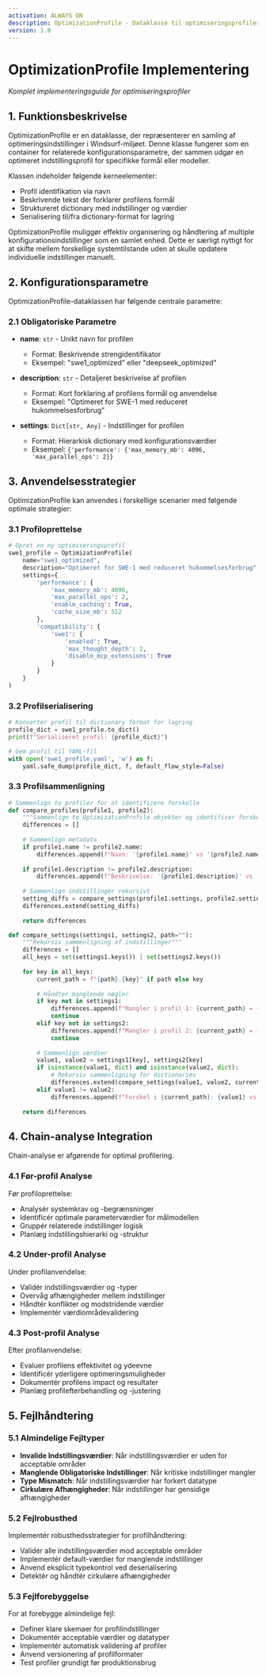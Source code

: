 ```yaml
---
activation: ALWAYS ON
description: OptimizationProfile - Dataklasse til optimiseringsprofiler
version: 1.0
---
```


# OptimizationProfile Implementering
*Komplet implementeringsguide for optimiseringsprofiler*

## 1. Funktionsbeskrivelse
OptimizationProfile er en dataklasse, der repræsenterer en samling af optimeringsindstillinger i Windsurf-miljøet. Denne klasse fungerer som en container for relaterede konfigurationsparametre, der sammen udgør en optimeret indstillingsprofil for specifikke formål eller modeller.

Klassen indeholder følgende kerneelementer:
- Profil identifikation via navn
- Beskrivende tekst der forklarer profilens formål
- Struktureret dictionary med indstillinger og værdier
- Serialisering til/fra dictionary-format for lagring

OptimizationProfile muliggør effektiv organisering og håndtering af multiple konfigurationsindstillinger som en samlet enhed. Dette er særligt nyttigt for at skifte mellem forskellige systemtilstande uden at skulle opdatere individuelle indstillinger manuelt.

## 2. Konfigurationsparametre
OptimizationProfile-dataklassen har følgende centrale parametre:

### 2.1 Obligatoriske Parametre
- **name**: `str` - Unikt navn for profilen
  - Format: Beskrivende strengidentifikator
  - Eksempel: "swe1_optimized" eller "deepseek_optimized"

- **description**: `str` - Detaljeret beskrivelse af profilen
  - Format: Kort forklaring af profilens formål og anvendelse
  - Eksempel: "Optimeret for SWE-1 med reduceret hukommelsesforbrug"

- **settings**: `Dict[str, Any]` - Indstillinger for profilen
  - Format: Hierarkisk dictionary med konfigurationsværdier
  - Eksempel: `{'performance': {'max_memory_mb': 4096, 'max_parallel_ops': 2}}`

## 3. Anvendelsesstrategier
OptimizationProfile kan anvendes i forskellige scenarier med følgende optimale strategier:

### 3.1 Profiloprettelse
```python
# Opret en ny optimiseringsprofil
swe1_profile = OptimizationProfile(
    name="swe1_optimized",
    description="Optimeret for SWE-1 med reduceret hukommelsesforbrug",
    settings={
        'performance': {
            'max_memory_mb': 4096,
            'max_parallel_ops': 2,
            'enable_caching': True,
            'cache_size_mb': 512
        },
        'compatibility': {
            'swe1': {
                'enabled': True,
                'max_thought_depth': 2,
                'disable_mcp_extensions': True
            }
        }
    }
)
```

### 3.2 Profilserialisering
```python
# Konverter profil til dictionary format for lagring
profile_dict = swe1_profile.to_dict()
print(f"Serialiseret profil: {profile_dict}")

# Gem profil til YAML-fil
with open('swe1_profile.yaml', 'w') as f:
    yaml.safe_dump(profile_dict, f, default_flow_style=False)
```

### 3.3 Profilsammenligning
```python
# Sammenlign to profiler for at identificere forskelle
def compare_profiles(profile1, profile2):
    """Sammenlign to OptimizationProfile objekter og identificer forskelle"""
    differences = []
    
    # Sammenlign metadata
    if profile1.name != profile2.name:
        differences.append(f"Navn: '{profile1.name}' vs '{profile2.name}'")
    
    if profile1.description != profile2.description:
        differences.append(f"Beskrivelse: '{profile1.description}' vs '{profile2.description}'")
    
    # Sammenlign indstillinger rekursivt
    setting_diffs = compare_settings(profile1.settings, profile2.settings)
    differences.extend(setting_diffs)
    
    return differences

def compare_settings(settings1, settings2, path=""):
    """Rekursiv sammenligning af indstillinger"""
    differences = []
    all_keys = set(settings1.keys()) | set(settings2.keys())
    
    for key in all_keys:
        current_path = f"{path}.{key}" if path else key
        
        # Håndter manglende nøgler
        if key not in settings1:
            differences.append(f"Mangler i profil 1: {current_path} = {settings2[key]}")
            continue
        elif key not in settings2:
            differences.append(f"Mangler i profil 2: {current_path} = {settings1[key]}")
            continue
        
        # Sammenlign værdier
        value1, value2 = settings1[key], settings2[key]
        if isinstance(value1, dict) and isinstance(value2, dict):
            # Rekursiv sammenligning for dictionaries
            differences.extend(compare_settings(value1, value2, current_path))
        elif value1 != value2:
            differences.append(f"Forskel i {current_path}: {value1} vs {value2}")
    
    return differences
```

## 4. Chain-analyse Integration
Chain-analyse er afgørende for optimal profilering.

### 4.1 Før-profil Analyse
Før profiloprettelse:
- Analysér systemkrav og -begrænsninger
- Identificér optimale parameterværdier for målmodellen
- Gruppér relaterede indstillinger logisk
- Planlæg indstillingshierarki og -struktur

### 4.2 Under-profil Analyse
Under profilanvendelse:
- Validér indstillingsværdier og -typer
- Overvåg afhængigheder mellem indstillinger
- Håndtér konflikter og modstridende værdier
- Implementér værdiområdevalidering

### 4.3 Post-profil Analyse
Efter profilanvendelse:
- Evaluer profilens effektivitet og ydeevne
- Identificér yderligere optimeringsmuligheder
- Dokumentér profilens impact og resultater
- Planlæg profilefterbehandling og -justering

## 5. Fejlhåndtering

### 5.1 Almindelige Fejltyper
- **Invalide Indstillingsværdier**: Når indstillingsværdier er uden for acceptable områder
- **Manglende Obligatoriske Indstillinger**: Når kritiske indstillinger mangler
- **Type Mismatch**: Når indstillingsværdier har forkert datatype
- **Cirkulære Afhængigheder**: Når indstillinger har gensidige afhængigheder

### 5.2 Fejlrobusthed
Implementér robusthedsstrategier for profilhåndtering:
- Validér alle indstillingsværdier mod acceptable områder
- Implementér default-værdier for manglende indstillinger
- Anvend eksplicit typekontrol ved deserialisering
- Detektér og håndtér cirkulære afhængigheder

### 5.3 Fejlforebyggelse
For at forebygge almindelige fejl:
- Definer klare skemaer for profilindstillinger
- Dokumentér acceptable værdier og datatyper
- Implementér automatisk validering af profiler
- Anvend versionering af profilformater
- Test profiler grundigt før produktionsbrug
